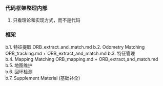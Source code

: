 <!--
 * @Author: Liu Weilong
 * @Date: 2021-01-28 08:56:06
 * @LastEditors: Liu Weilong 
 * @LastEditTime: 2021-01-28 17:28:23
 * @FilePath: /3rd-test-learning/31. orb_slam_related/doc/doc_sketch.md
 * @Description: 
-->
### 代码框架整理内部
1. 只看理论和实现方式，而不是代码

### 框架
b.1. 特征提取 ORB_extract_and_match.md
b.2. Odometry Matching ORB_tracking.md  + ORB_extract_and_match.md
b.3. 特征管理<br>
b.4. Mapping Matching  ORB_mapping.md + ORB_extract_and_match.md
b.5. 地图维护<br>
b.6. 回环检测<br>
b.7. Supplement Material (基础补全)<br>